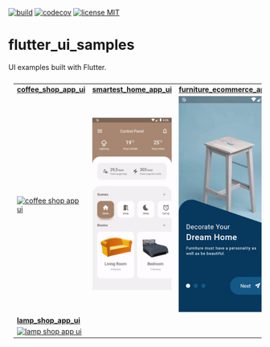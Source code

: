 <a href="https://github.com/gzaber/flutter_ui_samples/actions"><img src="https://img.shields.io/github/actions/workflow/status/gzaber/flutter_ui_samples/flutter_ui_samples.yaml" alt="build"></a>
<a href="https://codecov.io/gh/gzaber/flutter_ui_samples"><img src="https://codecov.io/gh/gzaber/flutter_ui_samples/branch/master/graph/badge.svg" alt="codecov"></a>
<a href="https://opensource.org/licenses/MIT"><img src="https://img.shields.io/github/license/gzaber/flutter_ui_samples" alt="license MIT"></a>

# flutter_ui_samples

UI examples built with Flutter.

<table style="padding:10px">
    <tr>
        <td>
            <a href="https://github.com/gzaber/flutter_ui_samples/tree/master/coffee_shop_app_ui">
                <b>coffee_shop_app_ui</b>
            </a>
        </td>
        <td>
            <a href="https://github.com/gzaber/flutter_ui_samples/tree/master/smartest_home_app_ui">
                <b>smartest_home_app_ui</b>
            </a>
        </td>
        <td>
            <a href="https://github.com/gzaber/flutter_ui_samples/tree/master/furniture_ecommerce_app_ui">
                <b>furniture_ecommerce_app_ui</b>
            </a>
        </td>   
    </tr>
    <tr>
        <td>
            <a href="https://github.com/gzaber/flutter_ui_samples/blob/master/coffee_shop_app_ui/.screenshots/recording.gif">
                <img alt="coffee shop app ui" width="250px" src="coffee_shop_app_ui/.screenshots/recording.gif" />
            </a>
        </td>
        <td>
            <a href="https://github.com/gzaber/flutter_ui_samples/blob/master/smartest_home_app_ui/.screenshots/recording.gif">
                <img alt="smartest home app ui" width="250px" src="smartest_home_app_ui/.screenshots/recording.gif" />
            </a>
        </td>
        <td>
            <a href="https://github.com/gzaber/flutter_ui_samples/blob/master/furniture_ecommerce_app_ui/.screenshots/recording.gif">
                <img alt="furniture ecommerce app ui" width="250px" src="furniture_ecommerce_app_ui/.screenshots/recording.gif" />
            </a>
        </td>  
    </tr> 
    <tr>
        <td>
            <a href="https://github.com/gzaber/flutter_ui_samples/tree/master/lamp_shop_app_ui">
                <b>lamp_shop_app_ui</b>
            </a>
        </td>
    </tr>
    <tr>
        <td>
            <a href="https://github.com/gzaber/flutter_ui_samples/blob/master/lamp_shop_app_ui/.screenshots/recording.gif">
                <img alt="lamp shop app ui" width="250px" src="lamp_shop_app_ui/.screenshots/recording.gif" />
            </a>
        </td>
    </tr>
</table>
